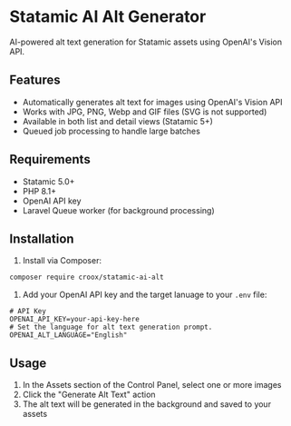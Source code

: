 # Statamic AI Alt Generator

AI-powered alt text generation for Statamic assets using OpenAI's Vision API.

## Features

- Automatically generates alt text for images using OpenAI's Vision API
- Works with JPG, PNG, Webp and GIF files (SVG is not supported)
- Available in both list and detail views (Statamic 5+)
- Queued job processing to handle large batches

## Requirements

- Statamic 5.0+
- PHP 8.1+
- OpenAI API key
- Laravel Queue worker (for background processing)

## Installation

1. Install via Composer:
```bash
composer require croox/statamic-ai-alt
```


1. Add your OpenAI API key and the target lanuage to your `.env` file:

```env
# API Key 
OPENAI_API_KEY=your-api-key-here
# Set the language for alt text generation prompt.
OPENAI_ALT_LANGUAGE="English"
```

## Usage
1. In the Assets section of the Control Panel, select one or more images
2. Click the "Generate Alt Text" action
3. The alt text will be generated in the background and saved to your assets
